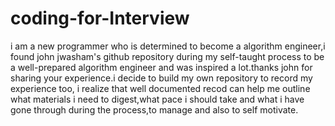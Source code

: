 # coding-for-Interview
i am a new programmer who is determined to become a algorithm engineer,i found john jwasham's github repository during my self-taught process to be a well-prepared algorithm engineer and was inspired a lot.thanks john for sharing your experience.i decide to build my own repository to record my experience too, i realize that well documented recod can help me outline what materials i need to digest,what pace i should take and what i have gone through during the process,to manage and also to self motivate.
